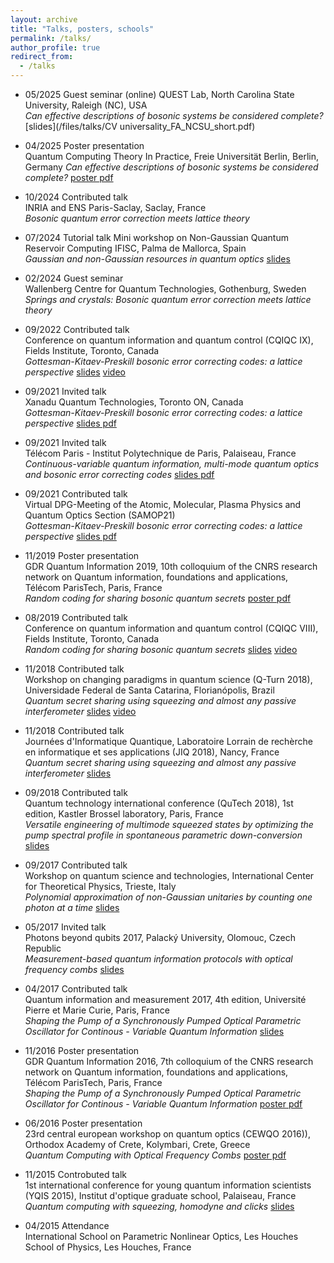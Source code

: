 ```yaml
---
layout: archive
title: "Talks, posters, schools"
permalink: /talks/
author_profile: true
redirect_from:
  - /talks
---
```


* 05/2025 Guest seminar (online)
 QUEST Lab, North Carolina State University, Raleigh (NC), USA  
 _Can effective descriptions of bosonic systems be considered complete?_ [slides](/files/talks/CV universality_FA_NCSU_short.pdf)


* 04/2025 Poster presentation  
 Quantum Computing Theory In Practice, Freie Universität Berlin, Berlin, Germany 
 _Can effective descriptions of bosonic systems be considered complete?_ [poster pdf](/files/talks/QCTIP_poster-FA-2025.pdf)


* 10/2024 Contributed talk  
 INRIA and ENS Paris-Saclay, Saclay, France  
 _Bosonic quantum error correction meets lattice theory_

* 07/2024 Tutorial talk
 Mini workshop on Non-Gaussian Quantum Reservoir Computing
 IFISC, Palma de Mallorca, Spain  
 _Gaussian and non-Gaussian resources in quantum optics_ [slides](/files/talks/palma_GvsNG_short.pdf)

* 02/2024 Guest seminar  
 Wallenberg Centre for Quantum Technologies, Gothenburg, Sweden  
 _Springs and crystals: Bosonic quantum error correction meets lattice theory_

* 09/2022 Contributed talk  
 Conference on quantum information and quantum control (CQIQC IX), Fields Institute, Toronto, Canada  
 _Gottesman-Kitaev-Preskill bosonic error correcting codes: a lattice perspective_ [slides](/files/talks/Arzani_CQIQC2022.pdf) [video](http://www.fields.utoronto.ca/talks/Gottesman-Kitaev-Preskill-Bosonic-Error-Correcting-Codes-Lattice-Perspective)

* 09/2021 Invited talk  
 Xanadu Quantum Technologies, Toronto ON, Canada  
 _Gottesman-Kitaev-Preskill bosonic error correcting codes: a lattice perspective_ [slides pdf](/files/talks/Arzani_Xanadu_lattices.pdf)

 * 09/2021 Invited talk  
 Télécom Paris - Institut Polytechnique de Paris, Palaiseau, France  
 _Continuous-variable quantum information, multi-mode quantum optics and bosonic error correcting codes_ [slides pdf](/files/talks/Arzani_IPP_talk_final.pdf)

 * 09/2021 Contributed talk  
 Virtual DPG-Meeting of the Atomic, Molecular, Plasma Physics and Quantum Optics Section 
(SAMOP21)   
 _Gottesman-Kitaev-Preskill bosonic error correcting codes: a lattice perspective_ [slides pdf](/files/talks/Arzani_DPG_2021.pdf)

* 11/2019 Poster presentation  
 GDR Quantum Information 2019, 10th colloquium of the CNRS research network on Quantum information, foundations and applications, Télécom ParisTech, Paris, France   
 _Random coding for sharing bosonic quantum secrets_ [poster pdf](/files/talks/Arzani_IPP_talk_final.pdf)
 
* 08/2019 Contributed talk  
 Conference on quantum information and quantum control (CQIQC VIII), Fields Institute, Toronto, Canada  
 _Random coding for sharing bosonic quantum secrets_ [slides](/files/talks/Arzani_CQIQC2019.pdf) [video](http://www.fields.utoronto.ca/video-archive/2019/08/2716-21332)

* 11/2018 Contributed talk  
 Workshop on changing paradigms in quantum science (Q-Turn 2018), Universidade Federal de Santa Catarina, Florianópolis, Brazil   
 _Quantum secret sharing using squeezing and almost any passive interferometer_ [slides](/files/talks/Arzani_QTurn.pdf) [video](https://www.youtube.com/watch?v=85XWeKxhnuA&list=PLJwIrWDSlXAOuwcsEF0VdsWwcAliXhHMN&index=6)


* 11/2018 Contributed talk  
 Journées d'Informatique Quantique, Laboratoire Lorrain de rechèrche en informatique et ses applications (JIQ 2018), Nancy, France  
 _Quantum secret sharing using squeezing and almost any passive interferometer_ [slides](/files/talks/Arzani_JIQ.pdf)

* 09/2018  Contributed talk  
 Quantum technology international conference (QuTech 2018), 1st edition, Kastler Brossel laboratory, Paris, France  
 _Versatile engineering of multimode squeezed states by optimizing the pump spectral profile in spontaneous parametric down-conversion_ [slides](/files/talks/Arzani_QTech2018.pdf)

* 09/2017 Contributed talk   
 Workshop on quantum science and technologies, International Center for Theoretical Physics, Trieste, Italy  
 _Polynomial approximation of non-Gaussian unitaries by counting one photon at a time_ [slides](/files/talks/trieste2017.pdf)

* 05/2017  Invited talk   
 Photons beyond qubits 2017, Palacký University, Olomouc, Czech Republic  
 _Measurement-based quantum information protocols with optical frequency combs_ [slides](/files/talks/PBQ2017.pdf)

* 04/2017 Contributed talk   
 Quantum information and measurement 2017, 4th edition, Université Pierre et Marie Curie, Paris, France  
 _Shaping the Pump of a Synchronously Pumped Optical Parametric Oscillator for Continous - Variable Quantum Information_ [slides](/files/talks/QIM2017.pdf)

* 11/2016  Poster presentation   
 GDR Quantum Information 2016, 7th colloquium of the CNRS research network on Quantum information, foundations and applications, Télécom ParisTech, Paris, France   
 _Shaping the Pump of a Synchronously Pumped Optical Parametric Oscillator for Continous - Variable Quantum Information_ [poster pdf](/files/talks/GDRIQFA_2016_poster_FA.pdf)

* 06/2016   Poster presentation  
 23rd central european workshop on quantum optics (CEWQO 2016)), Orthodox Academy of Crete, Kolymbari, Crete, Greece  
 _Quantum Computing with Optical Frequency Combs_ [poster pdf](/files/talks/cewqo2016_poster_FA.pdf)

* 11/2015 Controbuted talk  
 1st international conference for young quantum information scientists (YQIS 2015), Institut d'optique graduate school, Palaiseau, France  
 _Quantum computing with squeezing, homodyne and clicks_ [slides](/files/talks/YQIS.pdf)

* 04/2015  Attendance  
 International School on Parametric Nonlinear Optics, Les Houches School of Physics, Les Houches, France

